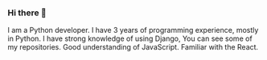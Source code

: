### Hi there 👋

<!--
**hfakour/hfakour** is a ✨ _special_ ✨ repository because its `README.md` (this file) appears on your GitHub profile.

Here are some ideas to get you started:

- 🔭 I’m currently working on ...
- 🌱 I’m currently learning ...
- 👯 I’m looking to collaborate on ...
- 🤔 I’m looking for help with ...
- 💬 Ask me about ...
- 📫 How to reach me: ...
- 😄 Pronouns: ...
- ⚡ Fun fact: ...
-->

I am a Python developer.
I have 3 years of programming experience, mostly in Python.
I have strong knowledge of using Django, You can see some of my repositories.
Good understanding of JavaScript.
Familiar with the React.
